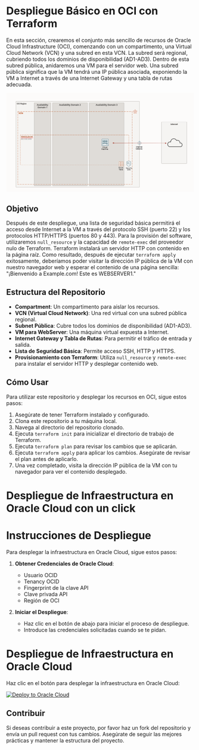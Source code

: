 # Despliegue Básico en OCI con Terraform

En esta sección, crearemos el conjunto más sencillo de recursos de Oracle Cloud Infrastructure (OCI), comenzando con un compartimento, una Virtual Cloud Network (VCN) y una subred en esta VCN. La subred será regional, cubriendo todos los dominios de disponibilidad (AD1-AD3). Dentro de esta subred pública, anidaremos una VM para el servidor web. Una subred pública significa que la VM tendrá una IP pública asociada, exponiendo la VM a Internet a través de una Internet Gateway y una tabla de rutas adecuada.

![alt text](image.png)

## Objetivo

Después de este despliegue, una lista de seguridad básica permitirá el acceso desde Internet a la VM a través del protocolo SSH (puerto 22) y los protocolos HTTP/HTTPS (puertos 80 y 443). Para la provisión del software, utilizaremos `null_resource` y la capacidad de `remote-exec` del proveedor nulo de Terraform. Terraform instalará un servidor HTTP con contenido en la página raíz. Como resultado, después de ejecutar `terraform apply` exitosamente, deberíamos poder visitar la dirección IP pública de la VM con nuestro navegador web y esperar el contenido de una página sencilla: "¡Bienvenido a Example.com! Este es WEBSERVER1."

## Estructura del Repositorio

- **Compartment**: Un compartimento para aislar los recursos.
- **VCN (Virtual Cloud Network)**: Una red virtual con una subred pública regional.
- **Subnet Pública**: Cubre todos los dominios de disponibilidad (AD1-AD3).
- **VM para WebServer**: Una máquina virtual expuesta a Internet.
- **Internet Gateway y Tabla de Rutas**: Para permitir el tráfico de entrada y salida.
- **Lista de Seguridad Básica**: Permite acceso SSH, HTTP y HTTPS.
- **Provisionamiento con Terraform**: Utiliza `null_resource` y `remote-exec` para instalar el servidor HTTP y desplegar contenido web.

## Cómo Usar

Para utilizar este repositorio y desplegar los recursos en OCI, sigue estos pasos:

1. Asegúrate de tener Terraform instalado y configurado.
2. Clona este repositorio a tu máquina local.
3. Navega al directorio del repositorio clonado.
4. Ejecuta `terraform init` para inicializar el directorio de trabajo de Terraform.
5. Ejecuta `terraform plan` para revisar los cambios que se aplicarán.
6. Ejecuta `terraform apply` para aplicar los cambios. Asegúrate de revisar el plan antes de aplicarlo.
7. Una vez completado, visita la dirección IP pública de la VM con tu navegador para ver el contenido desplegado.

# Despliegue de Infraestructura en Oracle Cloud con un click

# Instrucciones de Despliegue

Para desplegar la infraestructura en Oracle Cloud, sigue estos pasos:

1. **Obtener Credenciales de Oracle Cloud**:
    - Usuario OCID
    - Tenancy OCID
    - Fingerprint de la clave API
    - Clave privada API
    - Región de OCI

2. **Iniciar el Despliegue**:
    - Haz clic en el botón de abajo para iniciar el proceso de despliegue.
    - Introduce las credenciales solicitadas cuando se te pidan.

# Despliegue de Infraestructura en Oracle Cloud

Haz clic en el botón para desplegar la infraestructura en Oracle Cloud:

[![Deploy to Oracle Cloud](https://oci-resourcemanager-plugin.plugins.oci.oraclecloud.com/latest/deploy-to-oracle-cloud.svg)](https://github.com/jesmonsa2024/webserver-unico/actions/workflows/deploy.yml)



## Contribuir

Si deseas contribuir a este proyecto, por favor haz un fork del repositorio y envía un pull request con tus cambios. Asegúrate de seguir las mejores prácticas y mantener la estructura del proyecto.